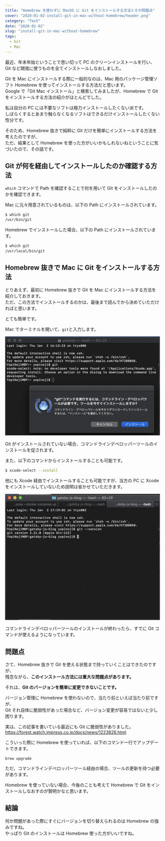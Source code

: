 ```yaml
---
title: "Homebrew を使わずに MacOS に Git をインストールする方法とその問題点"
cover: "2020-01-02-install-git-in-mac-without-homebrew/header.png"
category: "Tech"
date: "2020-01-02"
slug: "install-git-in-mac-without-homebrew"
tags:
  - Git
  - Mac
---
```


最近、年末年始ということで思い切って PC のクリーンインストールを行い、Git など開発に使うものを全てインストールしなおしました。

Git を Mac にインストールする際に一般的なのは、Mac 用のパッケージ管理ソフト Homebrew を使ってインストールする方法だと思います。  
Google で「Git Mac インストール」と検索してみましたが、Homebrew で Git をインストールする方法の紹介がほとんどでした。

私は自分の PC には不要なソフトは極力インストールしたくない派です。  
しばらくするとあまり触らなくなるソフトはできるだけインストールしたくない性分です。

そのため、Homebrew 抜きで純粋に Git だけを簡単にインストールする方法を考えたのですが、  
ただ、結果として Homebrew を使った方がいいかもしれないねということに気づいたので、その話です。

## Git が何を経由してインストールしたのか確認する方法

`which` コマンドで Path を確認することで何を用いて Git をインストールしたのかを確認できます。

Mac に元々用意されているものは、以下の Path にインストールされています。

```bash
$ which git
/usr/bin/git
```

Homebrew でインストールした場合、以下の Path にインストールされています。

```bash
$ which git
/usr/local/bin/git
```

## Homebrew 抜きで Mac に Git をインストールする方法

とりあえず、最初に Homebrew 抜きで Git を Mac にインストールする方法を紹介しておきます。  
ただ、この方法でインストールするのかは、最後まで読んでから決めていただければと思います。

とても簡単です。

Mac でターミナルを開いて、`git`と入力します。

![install-git-in-mac-without-homebrew-01](./install-git-in-mac-without-homebrew-01.png)

Git がインストールされていない場合、コマンドラインデベロッパーツールのインストールを促されます。

また、以下のコマンドからインストールすることも可能です。

```bash
$ xcode-select --install
```

他にも Xcode 経由でインストールすることも可能ですが、当方の PC に Xcode をインストールしていないため説明は省かせていただきます。

![install-git-in-mac-without-homebrew-02](./install-git-in-mac-without-homebrew-02.png)

コマンドラインデベロッパーツールのインストールが終わったら、すでに Git コマンドが使えるようになっています。

## 問題点

さて、Homebrew 抜きで Git を使える状態まで持っていくことはできたのですが、  
残念ながら、**このインストール方法には重大な問題点があります。**

それは、**Git のバージョンを簡単に変更できないことです。**

バージョン管理に Homebrew を使わないので、当たり前といえば当たり前ですが、  
Git それ自体に脆弱性があった場合など、バージョン変更が容易ではないと少し困ります。

実は、この記事を書いている最近にも Git に脆弱性がありました。  
https://forest.watch.impress.co.jp/docs/news/1223826.html

こういった際に Homebrew を使っていれば、以下のコマンド一行でアップデートできます。

```
brew upgrade
```

ただ、コマンドラインデベロッパーツール経由の場合、ツールの更新を待つ必要があります。

Homebrew を使っていない場合、今後のことも考えて Homebrew で Git をインストールしなおすのが賢明かなと思います。

## 結論

何か問題があった際にすぐにバージョンを切り替えられるのは Homebrew の強みですね。  
やっぱり Git のインストールは Homebrew 使った方がいいですね。

